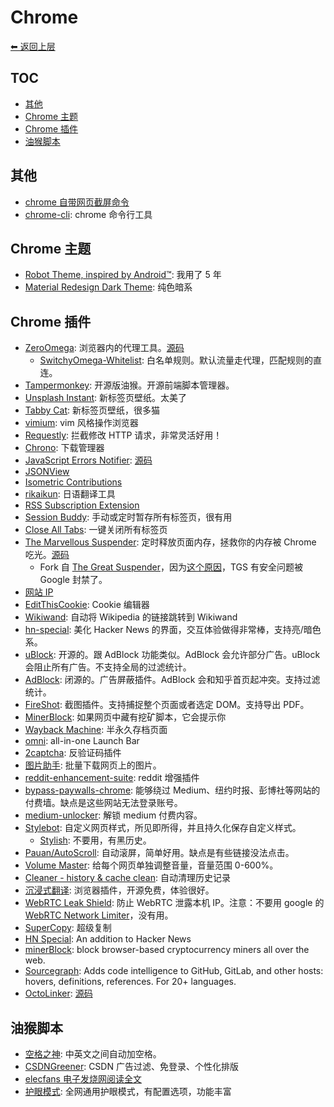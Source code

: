 # Chrome

[⬅︎ 返回上层](../#chrome)

## TOC

<!-- MarkdownTOC GFM -->

- [其他](#其他)
- [Chrome 主题](#chrome-主题)
- [Chrome 插件](#chrome-插件)
- [油猴脚本](#油猴脚本)

<!-- /MarkdownTOC -->

## 其他

- [chrome 自带网页截屏命令](https://www.zhihu.com/question/20075570/answer/206335744)
- [chrome-cli](https://github.com/prasmussen/chrome-cli): chrome 命令行工具

## Chrome 主题

- [Robot Theme, inspired by Android™](https://chromewebstore.google.com/detail/robot-theme-inspired-by-a/oeljdmeofcikjblcoehpmdnooimalbmj): 我用了 5 年
- [Material Redesign Dark Theme](https://chromewebstore.google.com/detail/material-redesign-dark-th/eakhnambppkkcdaefeaipbfhiaaifmli): 纯色暗系

## Chrome 插件

- [ZeroOmega](https://chromewebstore.google.com/detail/proxy-switchyomega-3-zero/pfnededegaaopdmhkdmcofjmoldfiped): 浏览器内的代理工具。[源码](https://github.com/zero-peak/ZeroOmega)
  - [SwitchyOmega-Whitelist](https://github.com/entr0pia/SwitchyOmega-Whitelist): 白名单规则。默认流量走代理，匹配规则的直连。
- [Tampermonkey](https://github.com/Tampermonkey/tampermonkey): 开源版油猴。开源前端脚本管理器。
- [Unsplash Instant](https://chromewebstore.google.com/detail/unsplash-instant/pejkokffkapolfffcgbmdmhdelanoaih): 新标签页壁纸。太美了
- [Tabby Cat](https://chromewebstore.google.com/detail/tabby-cat/mefhakmgclhhfbdadeojlkbllmecialg): 新标签页壁纸，很多猫
- [vimium](https://github.com/philc/vimium): vim 风格操作浏览器
- [Requestly](https://requestly.com/): 拦截修改 HTTP 请求，非常灵活好用！
- [Chrono](https://www.chronodownloader.net/): 下载管理器
- [JavaScript Errors Notifier](https://chromewebstore.google.com/detail/javascript-errors-notifie/lplhclpeegjedapdliokcacmphgcnlnd): [源码](https://github.com/coinzdude/javascript-errors-notifier/)
- [JSONView](https://chrome.google.com/webstore/detail/jsonview/chklaanhfefbnpoihckbnefhakgolnmc)
- [Isometric Contributions](https://chrome.google.com/webstore/detail/isometric-contributions/mjoedlfflcchnleknnceiplgaeoegien)
- [rikaikun](https://chromewebstore.google.com/detail/rikaikun/jipdnfibhldikgcjhfnomkfpcebammhp): 日语翻译工具
- [RSS Subscription Extension](https://chrome.google.com/webstore/detail/rss-subscription-extensio/nlbjncdgjeocebhnmkbbbdekmmmcbfjd)
- [Session Buddy](https://chrome.google.com/webstore/detail/session-buddy/edacconmaakjimmfgnblocblbcdcpbko): 手动或定时暂存所有标签页，很有用
- [Close All Tabs](https://chrome.google.com/webstore/detail/jcokdfogijmigonkhckmhldgofjmfdak): 一键关闭所有标签页
- [The Marvellous Suspender](https://chromewebstore.google.com/detail/noogafoofpebimajpfpamcfhoaifemoa): 定时释放页面内存，拯救你的内存被 Chrome 吃光。[源码](https://github.com/gioxx/MarvellousSuspender)
  - Fork 自 [The Great Suspender](https://github.com/deanoemcke/thegreatsuspender)，因为[这个原因](https://github.com/greatsuspender/thegreatsuspender/issues/1263)，TGS 有安全问题被 Google 封禁了。
- [网站 IP](https://chromewebstore.google.com/detail/%E7%BD%91%E7%AB%99ip/eaghlkamibfjbicomdmbbohljdhicpgb)
- [EditThisCookie](https://chromewebstore.google.com/detail/editthiscookie-fork/ihfmcbadakjehneaijebhpogkegajgnk): Cookie 编辑器
- [Wikiwand](https://chrome.google.com/webstore/detail/wikiwand-wikipedia-modern/emffkefkbkpkgpdeeooapgaicgmcbolj): 自动将 Wikipedia 的链接跳转到 Wikiwand
- [hn-special](https://github.com/gabrielecirulli/hn-special): 美化 Hacker News 的界面，交互体验做得非常棒，支持亮/暗色系。
- [uBlock](https://github.com/gorhill/uBlock): 开源的。跟 AdBlock 功能类似。AdBlock 会允许部分广告。uBlock 会阻止所有广告。不支持全局的过滤统计。
- [AdBlock](http://getadblock.com/): 闭源的。广告屏蔽插件。AdBlock 会和知乎首页起冲突。支持过滤统计。
- [FireShot](https://chrome.google.com/webstore/detail/take-webpage-screenshots/mcbpblocgmgfnpjjppndjkmgjaogfceg): 截图插件。支持捕捉整个页面或者选定 DOM。支持导出 PDF。
- [MinerBlock](https://github.com/xd4rker/MinerBlock): 如果网页中藏有挖矿脚本，它会提示你
- [Wayback Machine](https://chrome.google.com/webstore/detail/wayback-machine/fpnmgdkabkmnadcjpehmlllkndpkmiak): 半永久存档页面
- [omni](https://github.com/alyssaxuu/omni): all-in-one Launch Bar
- [2captcha](https://2captcha.com/): 反验证码插件
- [图片助手](https://www.pullywood.com/ImageAssistant/): 批量下载网页上的图片。
- [reddit-enhancement-suite](https://chromewebstore.google.com/detail/kbmfpngjjgdllneeigpgjifpgocmfgmb): reddit 增强插件
- [bypass-paywalls-chrome](https://github.com/iamadamdev/bypass-paywalls-chrome): 能够绕过 Medium、纽约时报、彭博社等网站的付费墙。缺点是这些网站无法登录账号。
- [medium-unlocker](https://github.com/und3fined/medium-unlocker): 解锁 medium 付费内容。
- [Stylebot](https://github.com/ankit/stylebot): 自定义网页样式，所见即所得，并且持久化保存自定义样式。
  - [Stylish](https://chrome.google.com/webstore/detail/stylish-custom-themes-for/fjnbnpbmkenffdnngjfgmeleoegfcffe): 不要用，有黑历史。
- [Pauan/AutoScroll](https://chrome.google.com/webstore/detail/autoscroll/occjjkgifpmdgodlplnacmkejpdionan/): 自动滚屏，简单好用。缺点是有些链接没法点击。
- [Volume Master](https://chromewebstore.google.com/detail/volume-master-%E9%9F%B3%E9%87%8F%E6%8E%A7%E5%88%B6%E5%99%A8/jghecgabfgfdldnmbfkhmffcabddioke): 给每个网页单独调整音量，音量范围 0-600%。
- [Cleaner - history & cache clean](https://chromewebstore.google.com/detail/pooaemmkohlphkekccfajnbcokjlbehk): 自动清理历史记录
- [沉浸式翻译](https://github.com/immersive-translate/immersive-translate): 浏览器插件，开源免费，体验很好。
- [WebRTC Leak Shield](https://chromewebstore.google.com/detail/webrtc-leak-shield/bppamachkoflopbagkdoflbgfjflfnfl): 防止 WebRTC 泄露本机 IP。注意：不要用 google 的 [WebRTC Network Limiter](https://chromewebstore.google.com/detail/WebRTC%20Network%20Limiter/npeicpdbkakmehahjeeohfdhnlpdklia)，没有用。
- [SuperCopy](https://chromewebstore.google.com/detail/supercopy-%E8%B6%85%E7%BA%A7%E5%A4%8D%E5%88%B6/onepmapfbjohnegdmfhndpefjkppbjkm): 超级复制
- [HN Special](https://chromewebstore.google.com/detail/hn-special-an-addition-to/cchaceegbflphbdpfocjalgjhjoahiia): An addition to Hacker News
- [minerBlock](https://chromewebstore.google.com/detail/minerblock/emikbbbebcdfohonlaifafnoanocnebl): block browser-based cryptocurrency miners all over the web.
- [Sourcegraph](https://chromewebstore.google.com/detail/sourcegraph/dgjhfomjieaadpoljlnidmbgkdffpack): Adds code intelligence to GitHub, GitLab, and other hosts: hovers, definitions, references. For 20+ languages.
- [OctoLinker](https://chromewebstore.google.com/detail/octolinker/jlmafbaeoofdegohdhinkhilhclaklkp): [源码](https://github.com/OctoLinker/OctoLinker)

## 油猴脚本

- [空格之神](https://greasyfork.org/zh-CN/scripts/506220-%E7%A9%BA%E6%A0%BC%E4%B9%8B%E7%A5%9E): 中英文之间自动加空格。
- [CSDNGreener](https://greasyfork.org/zh-CN/scripts/378351-csdngreener-csdn%E5%B9%BF%E5%91%8A%E5%AE%8C%E5%85%A8%E8%BF%87%E6%BB%A4-%E5%85%8D%E7%99%BB%E5%BD%95-%E4%B8%AA%E6%80%A7%E5%8C%96%E6%8E%92%E7%89%88-%E6%9C%80%E5%BC%BA%E8%80%81%E7%89%8C%E8%84%9A%E6%9C%AC-%E6%8C%81%E7%BB%AD%E6%9B%B4%E6%96%B0): CSDN 广告过滤、免登录、个性化排版
- [elecfans 电子发烧网阅读全文](https://greasyfork.org/zh-CN/scripts/404813-elecfans%E7%94%B5%E5%AD%90%E5%8F%91%E7%83%A7%E7%BD%91%E9%98%85%E8%AF%BB%E5%85%A8%E6%96%87%E4%BC%98%E5%8C%96)
- [护眼模式](https://greasyfork.org/zh-CN/scripts/426377-%E6%8A%A4%E7%9C%BC%E6%A8%A1%E5%BC%8F): 全网通用护眼模式，有配置选项，功能丰富
